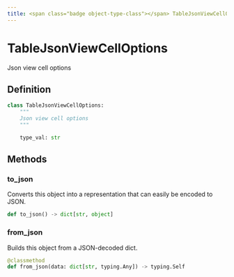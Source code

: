 ```yaml
---
title: <span class="badge object-type-class"></span> TableJsonViewCellOptions
---
```

# <span class="badge object-type-class"></span> TableJsonViewCellOptions

Json view cell options

## Definition

```python
class TableJsonViewCellOptions:
    """
    Json view cell options
    """

    type_val: str
```
## Methods

### <span class="badge object-method"></span> to_json

Converts this object into a representation that can easily be encoded to JSON.

```python
def to_json() -> dict[str, object]
```

### <span class="badge object-method"></span> from_json

Builds this object from a JSON-decoded dict.

```python
@classmethod
def from_json(data: dict[str, typing.Any]) -> typing.Self
```

